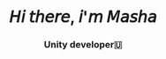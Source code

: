 <h1 align="center">𝘏𝘪 𝘵𝘩𝘦𝘳𝘦, 𝘪'𝘮 <a target="_blank">𝘔𝘢𝘴𝘩𝘢</a>
<h3 align="center">Unity developer🇺</h3>

